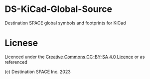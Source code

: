 # DS-KiCad-Global-Source
Destination SPACE global symbols and footprints for KiCad

# Licnese
Licenced under the [Creative Commons CC-BY-SA 4.0 Licence](https://github.com/Destination-SPACE/DS-KiCad-Global-Source/blob/main/LICENSE) or as referenced

(c) Destination SPACE Inc. 2023
